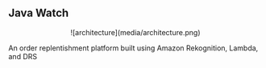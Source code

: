 Java Watch
----------
<center>![architecture](media/architecture.png)</center>

An order replentishment platform built using Amazon Rekognition, Lambda, and DRS


